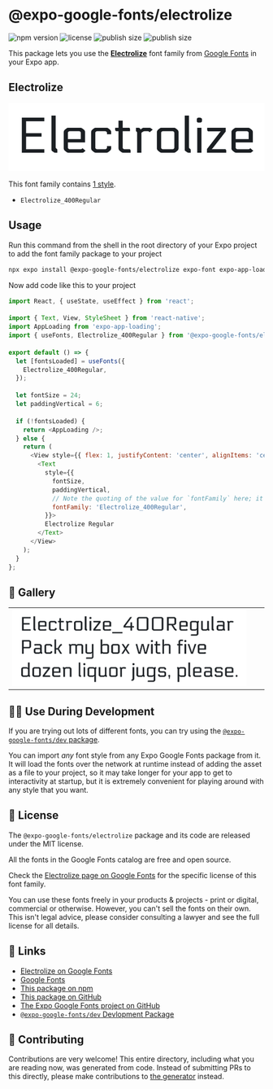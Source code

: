 # @expo-google-fonts/electrolize

![npm version](https://flat.badgen.net/npm/v/@expo-google-fonts/electrolize)
![license](https://flat.badgen.net/github/license/expo/google-fonts)
![publish size](https://flat.badgen.net/packagephobia/install/@expo-google-fonts/electrolize)
![publish size](https://flat.badgen.net/packagephobia/publish/@expo-google-fonts/electrolize)

This package lets you use the [**Electrolize**](https://fonts.google.com/specimen/Electrolize) font family from [Google Fonts](https://fonts.google.com/) in your Expo app.

## Electrolize

![Electrolize](./font-family.png)

This font family contains [1 style](#-gallery).

- `Electrolize_400Regular`

## Usage

Run this command from the shell in the root directory of your Expo project to add the font family package to your project
```sh
npx expo install @expo-google-fonts/electrolize expo-font expo-app-loading
```

Now add code like this to your project
```js
import React, { useState, useEffect } from 'react';

import { Text, View, StyleSheet } from 'react-native';
import AppLoading from 'expo-app-loading';
import { useFonts, Electrolize_400Regular } from '@expo-google-fonts/electrolize';

export default () => {
  let [fontsLoaded] = useFonts({
    Electrolize_400Regular,
  });

  let fontSize = 24;
  let paddingVertical = 6;

  if (!fontsLoaded) {
    return <AppLoading />;
  } else {
    return (
      <View style={{ flex: 1, justifyContent: 'center', alignItems: 'center' }}>
        <Text
          style={{
            fontSize,
            paddingVertical,
            // Note the quoting of the value for `fontFamily` here; it expects a string!
            fontFamily: 'Electrolize_400Regular',
          }}>
          Electrolize Regular
        </Text>
      </View>
    );
  }
};

```

## 🔡 Gallery


||||
|-|-|-|
|![Electrolize_400Regular](./Electrolize_400Regular.ttf.png)||||


## 👩‍💻 Use During Development

If you are trying out lots of different fonts, you can try using the [`@expo-google-fonts/dev` package](https://github.com/expo/google-fonts/tree/master/font-packages/dev#readme).

You can import *any* font style from any Expo Google Fonts package from it. It will load the fonts
over the network at runtime instead of adding the asset as a file to your project, so it may take longer
for your app to get to interactivity at startup, but it is extremely convenient
for playing around with any style that you want.

## 📖 License

The `@expo-google-fonts/electrolize` package and its code are released under the MIT license.

All the fonts in the Google Fonts catalog are free and open source.

Check the [Electrolize page on Google Fonts](https://fonts.google.com/specimen/Electrolize) for the specific license of this font family.

You can use these fonts freely in your products & projects - print or digital, commercial or otherwise. However, you can't sell the fonts on their own. This isn't legal advice, please consider consulting a lawyer and see the full license for all details.

## 🔗 Links

- [Electrolize on Google Fonts](https://fonts.google.com/specimen/Electrolize)
- [Google Fonts](https://fonts.google.com/)
- [This package on npm](https://www.npmjs.com/package/@expo-google-fonts/electrolize)
- [This package on GitHub](https://github.com/expo/google-fonts/tree/master/font-packages/electrolize)
- [The Expo Google Fonts project on GitHub](https://github.com/expo/google-fonts)
- [`@expo-google-fonts/dev` Devlopment Package](https://github.com/expo/google-fonts/tree/master/font-packages/dev)

## 🤝 Contributing

Contributions are very welcome! This entire directory, including what you are reading now, was generated from code. Instead of submitting PRs to this directly, please make contributions to [the generator](https://github.com/expo/google-fonts/tree/master/packages/generator) instead.
